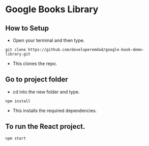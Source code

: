 # Google Books Library

## How to Setup
- Open your terminal and then type. 
```
git clone https://github.com/developeremdad/google-book-demo-library.git
```
- This clones the repo.
## Go to project folder
- cd into the new folder and type. 
```
npm install
```
- This installs the required dependencies.

## To run the React project. 
```
npm start
```
